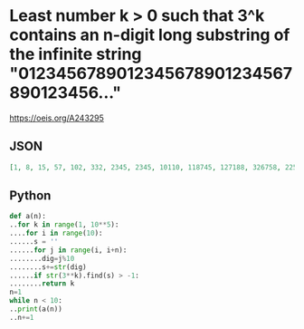 # Least number k \> 0 such that 3^k contains an n\-digit long substring of the infinite string "0123456789012345678901234567890123456\.\.\."
https://oeis.org/A243295
## JSON
```JSON
[1, 8, 15, 57, 102, 332, 2345, 2345, 10110, 118745, 127188, 326758, 2258910, 6154926]
```
## Python
```Python
def a(n):
..for k in range(1, 10**5):
....for i in range(10):
......s = ''
......for j in range(i, i+n):
........dig=j%10
........s+=str(dig)
......if str(3**k).find(s) > -1:
........return k
n=1
while n < 10:
..print(a(n))
..n+=1
```
